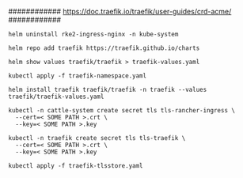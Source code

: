 ############    https://doc.traefik.io/traefik/user-guides/crd-acme/  ############  


```
helm uninstall rke2-ingress-nginx -n kube-system
```

```
helm repo add traefik https://traefik.github.io/charts
```
    
```
helm show values traefik/traefik > traefik-values.yaml 
```
 
```
kubectl apply -f traefik-namespace.yaml
```

```
helm install traefik traefik/traefik -n traefik --values traefik/traefik-values.yaml
```

```
kubectl -n cattle-system create secret tls tls-rancher-ingress \
  --cert=< SOME PATH >.crt \
  --key=< SOME PATH >.key
```

```
kubectl -n traefik create secret tls tls-traefik \
  --cert=< SOME PATH >.crt \
  --key=< SOME PATH >.key
```

```
kubectl apply -f traefik-tlsstore.yaml
```





